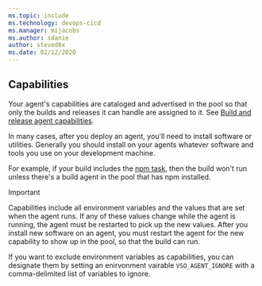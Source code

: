 ```yaml
---
ms.topic: include
ms.technology: devops-cicd
ms.manager: mijacobs
ms.author: sdanie
author: steved0x
ms.date: 02/12/2020
---
```


## Capabilities

Your agent's capabilities are cataloged and advertised in the pool so that only the builds and releases it can handle are assigned to it. See [Build and release agent capabilities](../agents.md#capabilities). 

In many cases, after you deploy an agent, you'll need to install software or utilities. Generally you should install on your agents whatever software and tools you use on your development machine.

For example, if your build includes the [npm task](../../tasks/package/npm.md), then the build won't run unless there's a build agent in the pool that has npm installed.

> [!IMPORTANT]
> Capabilities include all environment variables and the values that are set when the agent runs. If any of these values change while the agent is running, the agent must be restarted to pick up the new values. After you install new software on an agent, you must restart the agent for the new capability to show up in the pool, so that the build can run.
> 
> If you want to exclude environment variables as capabilities, you can designate them by setting an enirvonment vairable `VSO_AGENT_IGNORE` with a comma-delimited list of variables to ignore. 

